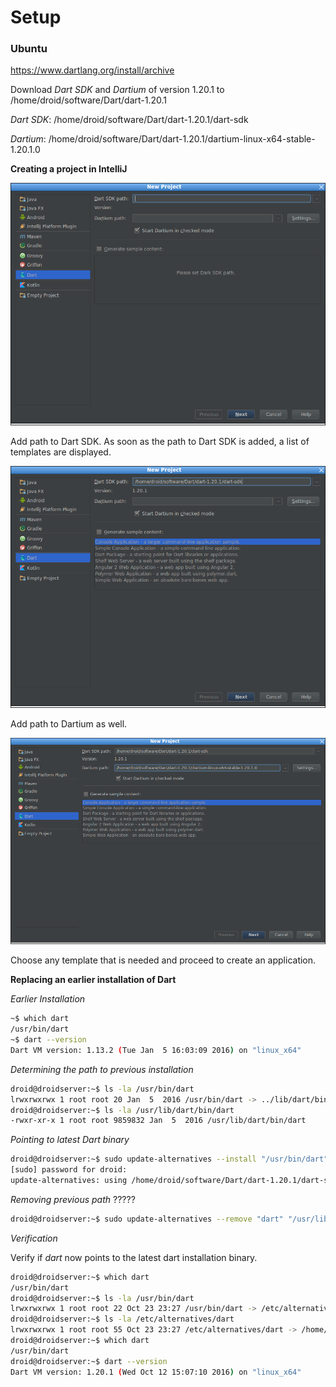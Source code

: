 # Setup

### Ubuntu

https://www.dartlang.org/install/archive

Download *Dart SDK* and *Dartium* of version 1.20.1 to /home/droid/software/Dart/dart-1.20.1

*Dart SDK*: /home/droid/software/Dart/dart-1.20.1/dart-sdk

*Dartium*: /home/droid/software/Dart/dart-1.20.1/dartium-linux-x64-stable-1.20.1.0

**Creating a project in IntelliJ**

![](_misc/Creating%20a%20new%20Dart%20project.png)

Add path to Dart SDK. As soon as the path to Dart SDK is added, a list of templates are displayed.

![](_misc/On%20adding%20Dark%20SDK%20path.png)

Add path to Dartium as well.

![](_misc/Adding%20Dartium%20path.png)

Choose any template that is needed and proceed to create an application.

**Replacing an earlier installation of Dart**

*Earlier Installation*

```sh
~$ which dart
/usr/bin/dart
~$ dart --version
Dart VM version: 1.13.2 (Tue Jan  5 16:03:09 2016) on "linux_x64"
```

*Determining the path to previous installation*

```sh
droid@droidserver:~$ ls -la /usr/bin/dart
lrwxrwxrwx 1 root root 20 Jan  5  2016 /usr/bin/dart -> ../lib/dart/bin/dart
droid@droidserver:~$ ls -la /usr/lib/dart/bin/dart
-rwxr-xr-x 1 root root 9859832 Jan  5  2016 /usr/lib/dart/bin/dart
```

*Pointing to latest Dart binary*

```sh
droid@droidserver:~$ sudo update-alternatives --install "/usr/bin/dart" "dart" "/home/droid/software/Dart/dart-1.20.1/dart-sdk/bin/dart" 1
[sudo] password for droid: 
update-alternatives: using /home/droid/software/Dart/dart-1.20.1/dart-sdk/bin/dart to provide /usr/bin/dart (dart) in auto mode
```

*Removing previous path* ?????

```sh
droid@droidserver:~$ sudo update-alternatives --remove "dart" "/usr/lib/dart/bin/dart"
```

*Verification*

Verify if *dart* now points to the latest dart installation binary.

```sh
droid@droidserver:~$ which dart
/usr/bin/dart
droid@droidserver:~$ ls -la /usr/bin/dart
lrwxrwxrwx 1 root root 22 Oct 23 23:27 /usr/bin/dart -> /etc/alternatives/dart
droid@droidserver:~$ ls -la /etc/alternatives/dart
lrwxrwxrwx 1 root root 55 Oct 23 23:27 /etc/alternatives/dart -> /home/droid/software/Dart/dart-1.20.1/dart-sdk/bin/dart
droid@droidserver:~$ which dart
/usr/bin/dart
droid@droidserver:~$ dart --version
Dart VM version: 1.20.1 (Wed Oct 12 15:07:10 2016) on "linux_x64"
```

